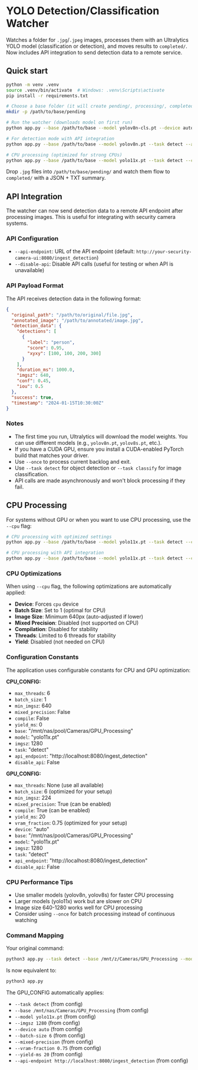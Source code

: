 # YOLO Detection/Classification Watcher

Watches a folder for `.jpg`/`.jpeg` images, processes them with an Ultralytics YOLO model (classification or detection), and moves results to `completed/`. Now includes API integration to send detection data to a remote service.

## Quick start

```bash
python -m venv .venv
source .venv/bin/activate  # Windows: .venv\Scripts\activate
pip install -r requirements.txt

# Choose a base folder (it will create pending/, processing/, completed/, failed/)
mkdir -p /path/to/base/pending

# Run the watcher (downloads model on first run)
python app.py --base /path/to/base --model yolov8n-cls.pt --device auto --topk 5

# For detection mode with API integration
python app.py --base /path/to/base --model yolov8n.pt --task detect --api-endpoint http://your-api:8080/ingest_detection

# CPU processing (optimized for strong CPUs)
python app.py --base /path/to/base --model yolo11x.pt --task detect --cpu --imgsz 1280
```

Drop `.jpg` files into `/path/to/base/pending/` and watch them flow to `completed/` with a JSON + TXT summary.

## API Integration

The watcher can now send detection data to a remote API endpoint after processing images. This is useful for integrating with security camera systems.

### API Configuration

- `--api-endpoint`: URL of the API endpoint (default: `http://your-security-camera-ui:8080/ingest_detection`)
- `--disable-api`: Disable API calls (useful for testing or when API is unavailable)

### API Payload Format

The API receives detection data in the following format:

```json
{
  "original_path": "/path/to/original/file.jpg",
  "annotated_image": "/path/to/annotated/image.jpg",
  "detection_data": {
    "detections": [
      {
        "label": "person",
        "score": 0.95,
        "xyxy": [100, 100, 200, 300]
      }
    ],
    "duration_ms": 1000.0,
    "imgsz": 640,
    "conf": 0.45,
    "iou": 0.5
  },
  "success": true,
  "timestamp": "2024-01-15T10:30:00Z"
}
```

### Notes

- The first time you run, Ultralytics will download the model weights. You can use different models (e.g., `yolov8n.pt`, `yolov8s.pt`, etc.).
- If you have a CUDA GPU, ensure you install a CUDA-enabled PyTorch build that matches your driver.
- Use `--once` to process current backlog and exit.
- Use `--task detect` for object detection or `--task classify` for image classification.
- API calls are made asynchronously and won't block processing if they fail.

## CPU Processing

For systems without GPU or when you want to use CPU processing, use the `--cpu` flag:

```bash
# CPU processing with optimized settings
python app.py --base /path/to/base --model yolo11x.pt --task detect --cpu --imgsz 1280

# CPU processing with API integration
python app.py --base /path/to/base --model yolo11x.pt --task detect --cpu --imgsz 1280 --api-endpoint http://your-api:8080/ingest_detection
```

### CPU Optimizations

When using `--cpu` flag, the following optimizations are automatically applied:
- **Device**: Forces `cpu` device
- **Batch Size**: Set to 1 (optimal for CPU)
- **Image Size**: Minimum 640px (auto-adjusted if lower)
- **Mixed Precision**: Disabled (not supported on CPU)
- **Compilation**: Disabled for stability
- **Threads**: Limited to 6 threads for stability
- **Yield**: Disabled (not needed on CPU)

### Configuration Constants

The application uses configurable constants for CPU and GPU optimization:

**CPU_CONFIG:**
- `max_threads`: 6
- `batch_size`: 1
- `min_imgsz`: 640
- `mixed_precision`: False
- `compile`: False
- `yield_ms`: 0
- `base`: "/mnt/nas/pool/Cameras/GPU_Processing"
- `model`: "yolo11x.pt"
- `imgsz`: 1280
- `task`: "detect"
- `api_endpoint`: "http://localhost:8080/ingest_detection"
- `disable_api`: False

**GPU_CONFIG:**
- `max_threads`: None (use all available)
- `batch_size`: 6 (optimized for your setup)
- `min_imgsz`: 224
- `mixed_precision`: True (can be enabled)
- `compile`: True (can be enabled)
- `yield_ms`: 20
- `vram_fraction`: 0.75 (optimized for your setup)
- `device`: "auto"
- `base`: "/mnt/nas/pool/Cameras/GPU_Processing"
- `model`: "yolo11x.pt"
- `imgsz`: 1280
- `task`: "detect"
- `api_endpoint`: "http://localhost:8080/ingest_detection"
- `disable_api`: False

### CPU Performance Tips

- Use smaller models (yolov8n, yolov8s) for faster CPU processing
- Larger models (yolo11x) work but are slower on CPU
- Image size 640-1280 works well for CPU processing
- Consider using `--once` for batch processing instead of continuous watching

### Command Mapping

Your original command:
```bash
python3 app.py --task detect --base /mnt/z/Cameras/GPU_Processing --model yolo11x.pt --device auto --imgsz 1280 --batch-size 6 --mixed-precision --device auto --vram-fraction 0.75 --yield-ms 20 --api-endpoint http://localhost:8080/ingest_detection
```

Is now equivalent to:
```bash
python3 app.py
```

The GPU_CONFIG automatically applies:
- `--task detect` (from config)
- `--base /mnt/nas/Cameras/GPU_Processing` (from config)
- `--model yolo11x.pt` (from config)
- `--imgsz 1280` (from config)
- `--device auto` (from config)
- `--batch-size 6` (from config) 
- `--mixed-precision` (from config)
- `--vram-fraction 0.75` (from config)
- `--yield-ms 20` (from config)
- `--api-endpoint http://localhost:8080/ingest_detection` (from config)
